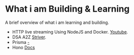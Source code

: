 # What i am Building & Learning
A brief overview of what i am learning and building.

* HTTP live streaming Using NodeJS and Docker. [Youtube](https://www.youtube.com/watch?v=6JTV4PwisoQ).
* DSA A2Z [Striver](https://takeuforward.org/strivers-a2z-dsa-course/strivers-a2z-dsa-course-sheet-2).
* Prisma [-](https://www.prisma.io/) 
* Hono [Docs](https://hono.dev/docs/)
